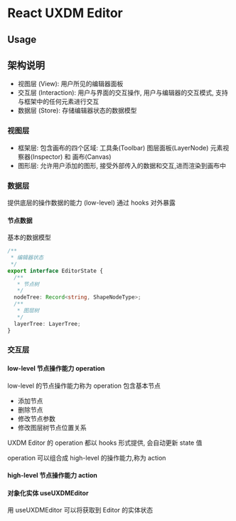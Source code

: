 # React UXDM Editor

## Usage

## 架构说明

- 视图层 (View): 用户所见的编辑器面板
- 交互层 (Interaction): 用户与界面的交互操作, 用户与编辑器的交互模式, 支持与框架中的任何元素进行交互
- 数据层 (Store): 存储编辑器状态的数据模型

### 视图层

- 框架层: 包含画布的四个区域: 工具条(Toolbar) 图层面板(LayerNode) 元素视察器(Inspector) 和 画布(Canvas)
- 图形层: 允许用户添加的图形, 接受外部传入的数据和交互,进而渲染到画布中

### 数据层

提供底层的操作数据的能力 (low-level) 通过 hooks 对外暴露

#### 节点数据

基本的数据模型

```typescript
/**
 * 编辑器状态
 */
export interface EditorState {
  /**
   * 节点树
   */
  nodeTree: Record<string, ShapeNodeType>;
  /**
   * 图层树
   */
  layerTree: LayerTree;
}
```

### 交互层

#### low-level 节点操作能力 operation

low-level 的节点操作能力称为 operation 包含基本节点

- 添加节点
- 删除节点
- 修改节点参数
- 修改图层树节点位置关系

UXDM Editor 的 operation 都以 hooks 形式提供, 会自动更新 state 值

operation 可以组合成 high-level 的操作能力,称为 action

#### high-level 节点操作能力 action

#### 对象化实体 useUXDMEditor

用 useUXDMEditor 可以将获取到 Editor 的实体状态
